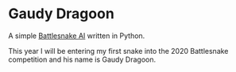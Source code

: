 # Gaudy Dragoon

A simple [Battlesnake AI](http://battlesnake.io) written in Python. 

This year I will be entering my first snake into the 2020 Battlesnake competition and his name is Gaudy Dragoon.
